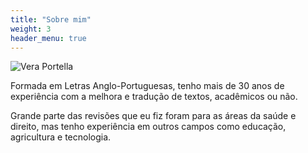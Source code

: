 ```yaml
---
title: "Sobre mim"
weight: 3
header_menu: true
---
```


![Vera Portella](images/vera.jpg)

Formada em Letras Anglo-Portuguesas, tenho mais de 30 anos de experiência com a melhora e tradução de textos, acadêmicos ou não.

Grande parte das revisões que eu fiz foram para as áreas da saúde e direito, mas tenho experiência em outros campos como educação, agricultura e tecnologia.
